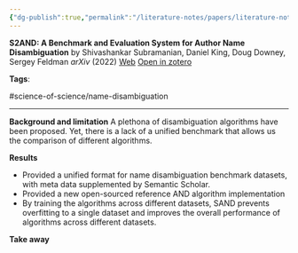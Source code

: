```yaml
---
{"dg-publish":true,"permalink":"/literature-notes/papers/literature-note/subramanian-s2-and-benchmark-evaluation2022/","dgHomeLink":true,"dgPassFrontmatter":false}
---
```



**S2AND: A Benchmark and Evaluation System for Author Name Disambiguation**
by Shivashankar Subramanian, Daniel King, Doug Downey, Sergey Feldman
*arXiv* (2022)
[Web](http://arxiv.org/abs/2103.07534) [Open in zotero]( zotero://select/items/@subramanianS2ANDBenchmarkEvaluation2022)

**Tags**: 

#science-of-science/name-disambiguation 

---

**Background and limitation** A plethona of disambiguation algorithms have been proposed. Yet, there is a lack of a unified benchmark that allows us the comparison of different algorithms. 

**Results**
- Provided a unified format for name disambiguation benchmark datasets, with meta data supplemented by Semantic Scholar. 
- Provided a new open-sourced reference AND algorithm implementation 
- By training the algorithms across different datasets, SAND prevents overfitting to a single dataset and improves the overall performance of algorithms across different datasets. 

**Take away**